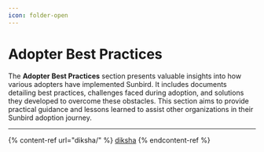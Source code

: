 ```yaml
---
icon: folder-open
---
```


# Adopter Best Practices

The **Adopter Best Practices** section presents valuable insights into how various adopters have implemented Sunbird. It includes documents detailing best practices, challenges faced during adoption, and solutions they developed to overcome these obstacles. This section aims to provide practical guidance and lessons learned to assist other organizations in their Sunbird adoption journey.

***

{% content-ref url="diksha/" %}
[diksha](diksha/)
{% endcontent-ref %}
